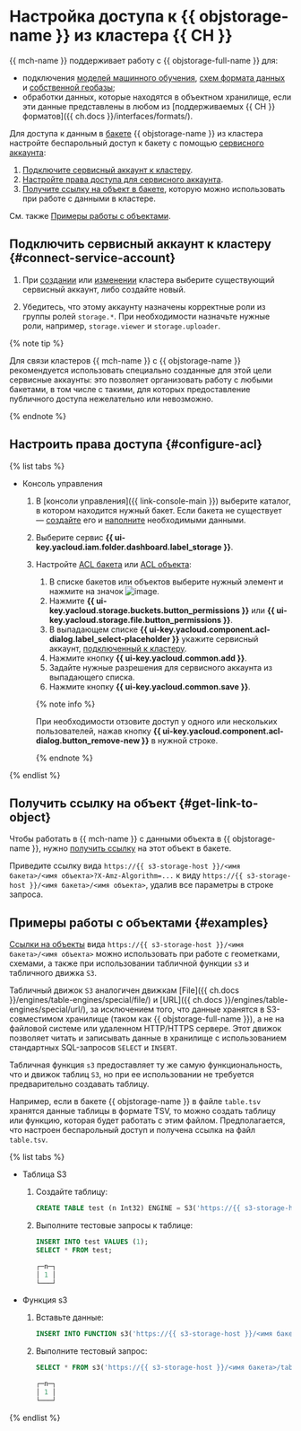 # Настройка доступа к {{ objstorage-name }} из кластера {{ CH }}

{{ mch-name }} поддерживает работу с {{ objstorage-full-name }} для:
* подключения [моделей машинного обучения](ml-models.md), [схем формата данных](format-schemas.md) и [собственной геобазы](geobase.md);
* обработки данных, которые находятся в объектном хранилище, если эти данные представлены в любом из [поддерживаемых {{ CH }} форматов]({{ ch.docs }}/interfaces/formats/).

Для доступа к данным в [бакете](../../storage/concepts/bucket.md) {{ objstorage-name }} из кластера настройте беспарольный доступ к бакету с помощью [сервисного аккаунта](../../iam/concepts/users/service-accounts.md):

1. [Подключите сервисный аккаунт к кластеру](#connect-service-account).
1. [Настройте права доступа для сервисного аккаунта](#configure-acl).  
1. [Получите ссылку на объект в бакете](#get-link-to-object), которую можно использовать при работе с данными в кластере.

См. также [Примеры работы с объектами](#examples).
   
## Подключить сервисный аккаунт к кластеру {#connect-service-account}

1. При [создании](cluster-create.md) или [изменении](update.md) кластера выберите существующий сервисный аккаунт, либо создайте новый.

1. Убедитесь, что этому аккаунту назначены корректные роли из группы ролей `storage.*`. При необходимости назначьте нужные роли, например, `storage.viewer` и `storage.uploader`.

{% note tip %}

Для связи кластеров {{ mch-name }} с {{ objstorage-name }} рекомендуется использовать специально созданные для этой цели сервисные аккаунты: это позволяет организовать работу с любыми бакетами, в том числе с такими, для которых предоставление публичного доступа нежелательно или невозможно.  

{% endnote %}

## Настроить права доступа {#configure-acl}

{% list tabs %}

- Консоль управления

  1. В [консоли управления]({{ link-console-main }}) выберите каталог, в котором находится нужный бакет. Если бакета не существует — [создайте](../../storage/operations/buckets/create.md) его и [наполните](../../storage/operations/objects/upload.md) необходимыми данными.

  1. Выберите сервис **{{ ui-key.yacloud.iam.folder.dashboard.label_storage }}**.

  1. Настройте [ACL бакета](../../storage/operations/buckets/edit-acl.md) или [ACL объекта](../../storage/operations/objects/edit-acl.md):

      1. В списке бакетов или объектов выберите нужный элемент и нажмите на значок ![image](../../_assets/options.svg).
      1. Нажмите **{{ ui-key.yacloud.storage.buckets.button_permissions }}** или **{{ ui-key.yacloud.storage.file.button_permissions }}**.
      1. В выпадающем списке **{{ ui-key.yacloud.component.acl-dialog.label_select-placeholder }}** укажите сервисный аккаунт, [подключенный к кластеру](#connect-service-account).
      1. Нажмите кнопку **{{ ui-key.yacloud.common.add }}**.
      1. Задайте нужные разрешения для сервисного аккаунта из выпадающего списка.
      1. Нажмите кнопку **{{ ui-key.yacloud.common.save }}**.

      {% note info %}

      При необходимости отзовите доступ у одного или нескольких пользователей, нажав кнопку **{{ ui-key.yacloud.component.acl-dialog.button_remove-new }}** в нужной строке.
   
      {% endnote %}

{% endlist %}

## Получить ссылку на объект {#get-link-to-object}

Чтобы работать в {{ mch-name }} с данными объекта в {{ objstorage-name }}, нужно [получить ссылку](../../storage/operations/objects/link-for-download.md) на этот объект в бакете.

Приведите ссылку вида `https://{{ s3-storage-host }}/<имя бакета>/<имя объекта>?X-Amz-Algorithm=...` к виду `https://{{ s3-storage-host }}/<имя бакета>/<имя объекта>`, удалив все параметры в строке запроса.

## Примеры работы с объектами {#examples}

[Ссылки на объекты](#get-link-to-object) вида `https://{{ s3-storage-host }}/<имя бакета>/<имя объекта>` можно использовать при работе с геометками, схемами, а также при использовании табличной функции `s3` и табличного движка `S3`.

Табличный движок `S3` аналогичен движкам [File]({{ ch.docs }}/engines/table-engines/special/file/) и [URL]({{ ch.docs }}/engines/table-engines/special/url/), за исключением того, что данные хранятся в S3-совместимом хранилище (таком как {{ objstorage-full-name }}), а не на файловой системе или удаленном HTTP/HTTPS сервере. Этот движок позволяет читать и записывать данные в хранилище с использованием стандартных SQL-запросов `SELECT` и `INSERT`. 

Табличная функция `s3` предоставляет ту же самую функциональность, что и движок таблиц `S3`, но при ее использовании не требуется предварительно создавать таблицу.

Например, если в бакете {{ objstorage-name }} в файле `table.tsv` хранятся данные таблицы в формате TSV, то можно создать таблицу или функцию, которая будет работать с этим файлом. Предполагается, что настроен беспарольный доступ и получена ссылка на файл `table.tsv`.

{% list tabs %}

- Таблица S3

  1. Создайте таблицу:
  
     ```sql
     CREATE TABLE test (n Int32) ENGINE = S3('https://{{ s3-storage-host }}/<имя бакета>/table.tsv', 'TSV');
     ```
  
  1. Выполните тестовые запросы к таблице:
  
     ```sql
     INSERT INTO test VALUES (1);
     SELECT * FROM test;
  
     ┌─n─┐
     │ 1 │
     └───┘
     ```

- Функция s3

  1. Вставьте данные:
     
     ```sql
     INSERT INTO FUNCTION s3('https://{{ s3-storage-host }}/<имя бакета>/table.tsv', 'TSV', 'n Int32') VALUES (1);
     ```
     
  1. Выполните тестовый запрос:
  
     ```sql
     SELECT * FROM s3('https://{{ s3-storage-host }}/<имя бакета>/table.tsv', 'TSV', 'n Int32');

     ┌─n─┐
     │ 1 │
     └───┘
     ```

{% endlist %}
